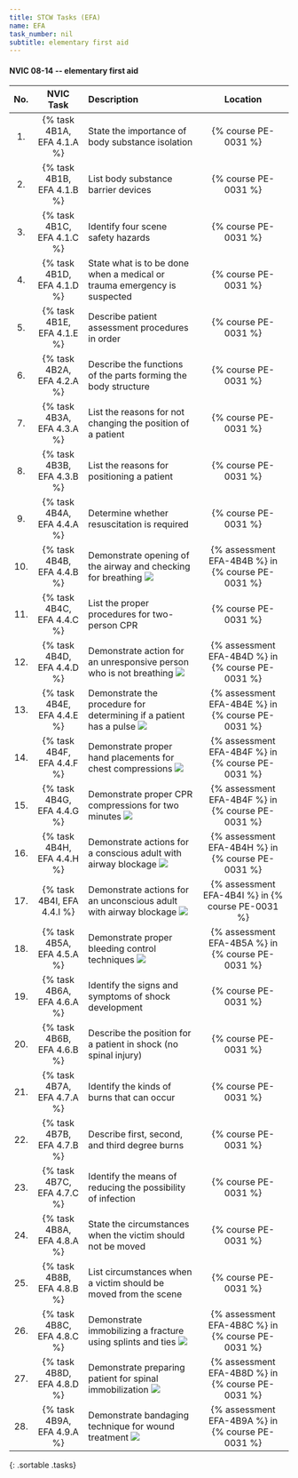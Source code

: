 ```yaml
---
title: STCW Tasks (EFA)
name: EFA
task_number: nil
subtitle: elementary first aid
---
```



#### NVIC 08-14 -- elementary first aid

| No.   | NVIC Task | Description | Location |
|:-----:|:----:|:------------|:-------:|
| 1. | {% task 4B1A, EFA 4.1.A %} | State the importance of body substance isolation | {% course PE-0031 %}|
| 2. | {% task 4B1B, EFA 4.1.B %} | List body substance barrier devices | {% course PE-0031 %}|
| 3. | {% task 4B1C, EFA 4.1.C %} | Identify four scene safety hazards | {% course PE-0031 %}|
| 4. | {% task 4B1D, EFA 4.1.D %} | State what is to be done when a medical or trauma emergency is suspected | {% course PE-0031 %}|
| 5. | {% task 4B1E, EFA 4.1.E %} | Describe patient assessment procedures in order | {% course PE-0031 %}|
| 6. | {% task 4B2A, EFA 4.2.A %} | Describe the functions of the parts forming the body structure | {% course PE-0031 %}|
| 7. | {% task 4B3A, EFA 4.3.A %} | List the reasons for not changing the position of a patient | {% course PE-0031 %}|
| 8. | {% task 4B3B, EFA 4.3.B %} | List the reasons for positioning a patient | {% course PE-0031 %}|
| 9. | {% task 4B4A, EFA 4.4.A %} | Determine whether resuscitation is required | {% course PE-0031 %}|
| 10. | {% task 4B4B, EFA 4.4.B %} | Demonstrate opening of the airway and checking for breathing ![]({{site.baseurl}}/assets/images/new.jpg)  | {% assessment EFA-4B4B %} in {% course PE-0031 %} |
| 11. | {% task 4B4C, EFA 4.4.C %} | List the proper procedures for two-person CPR | {% course PE-0031 %}|
| 12. | {% task 4B4D, EFA 4.4.D %} | Demonstrate action for an unresponsive person who is not breathing ![]({{site.baseurl}}/assets/images/new.jpg)  | {% assessment EFA-4B4D %} in {% course PE-0031 %} |
| 13. | {% task 4B4E, EFA 4.4.E %} | Demonstrate the procedure for determining if a patient has a pulse ![]({{site.baseurl}}/assets/images/new.jpg)  | {% assessment EFA-4B4E %} in {% course PE-0031 %} |
| 14. | {% task 4B4F, EFA 4.4.F %} | Demonstrate proper hand placements for chest compressions ![]({{site.baseurl}}/assets/images/new.jpg)  | {% assessment EFA-4B4F %} in {% course PE-0031 %} |
| 15. | {% task 4B4G, EFA 4.4.G %} | Demonstrate proper CPR compressions for two minutes ![]({{site.baseurl}}/assets/images/new.jpg)  | {% assessment EFA-4B4F %} in {% course PE-0031 %} |
| 16. | {% task 4B4H, EFA 4.4.H %} | Demonstrate actions for a conscious adult with airway blockage ![]({{site.baseurl}}/assets/images/new.jpg)  | {% assessment EFA-4B4H %} in {% course PE-0031 %} |
| 17. | {% task 4B4I, EFA 4.4.I %} | Demonstrate actions for an unconscious adult with airway blockage ![]({{site.baseurl}}/assets/images/new.jpg)  | {% assessment EFA-4B4I %} in {% course PE-0031 %} |
| 18. | {% task 4B5A, EFA 4.5.A %} | Demonstrate proper bleeding control techniques ![]({{site.baseurl}}/assets/images/new.jpg)  | {% assessment EFA-4B5A %} in {% course PE-0031 %} |
| 19. | {% task 4B6A, EFA 4.6.A %} | Identify the signs and symptoms of shock development | {% course PE-0031 %}|
| 20. | {% task 4B6B, EFA 4.6.B %} | Describe the position for a patient in shock (no spinal injury) | {% course PE-0031 %}|
| 21. | {% task 4B7A, EFA 4.7.A %} | Identify the kinds of burns that can occur | {% course PE-0031 %}|
| 22. | {% task 4B7B, EFA 4.7.B %} | Describe first, second, and third degree burns | {% course PE-0031 %}|
| 23. | {% task 4B7C, EFA 4.7.C %} | Identify the means of reducing the possibility of infection | {% course PE-0031 %}|
| 24. | {% task 4B8A, EFA 4.8.A %} | State the circumstances when the victim should not be moved | {% course PE-0031 %}|
| 25. | {% task 4B8B, EFA 4.8.B %} | List circumstances when a victim should be moved from the scene | {% course PE-0031 %}|
| 26. | {% task 4B8C, EFA 4.8.C %} | Demonstrate immobilizing a fracture using splints and ties ![]({{site.baseurl}}/assets/images/new.jpg)  | {% assessment EFA-4B8C %} in {% course PE-0031 %} |
| 27. | {% task 4B8D, EFA 4.8.D %} | Demonstrate preparing patient for spinal immobilization ![]({{site.baseurl}}/assets/images/new.jpg)  | {% assessment EFA-4B8D %} in {% course PE-0031 %} |
| 28. | {% task 4B9A, EFA 4.9.A %} | Demonstrate bandaging technique for wound treatment ![]({{site.baseurl}}/assets/images/new.jpg)  | {% assessment EFA-4B9A %} in {% course PE-0031 %} |
{: .sortable .tasks}
